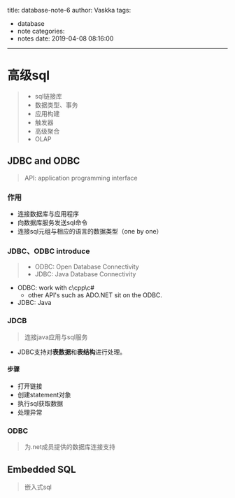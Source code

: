 title: database-note-6
author: Vaskka
tags:
  - database
  - note
categories:
  - notes
date: 2019-04-08 08:16:00
---
# 高级sql

> + sql链接库
> + 数据类型、事务
> + 应用构建
> + 触发器
> + 高级聚合
> + OLAP

## JDBC and ODBC

> API: application programming interface

### 作用

+ 连接数据库与应用程序
+ 向数据库服务发送sql命令
+ 连接sql元组与相应的语言的数据类型（one by one）

### JDBC、ODBC introduce

> + ODBC: Open Database Connectivity 
> + JDBC: Java Database Connectivity

+ ODBC: work with c\cpp\c#
    + other API's such as ADO.NET sit on the ODBC.
+ JDBC: Java

### JDCB

> 连接java应用与sql服务

+ JDBC支持对**表数据**和**表结构**进行处理。

#### 步骤

+ 打开链接
+ 创建statement对象
+ 执行sql获取数据
+ 处理异常

### ODBC

> 为.net成员提供的数据库连接支持

## Embedded SQL

> 嵌入式sql





